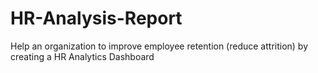 # HR-Analysis-Report
Help an organization to improve employee retention (reduce attrition) by creating a HR Analytics Dashboard

